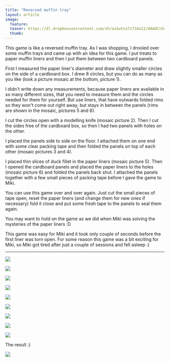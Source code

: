 ```yaml
---
title: "Reversed muffin tray"
layout: article
image:
  feature:
  teaser: https://dl.dropboxusercontent.com/sh/ea1wtnz7z734o12/AAAOCch4RQDxUSbubex0Jy8Ra/aktivointi/paperikuplat/DS04272_-245px.jpg
  thumb:
---
```


This game is like a reversed muffin tray. As I was shopping, I drooled over some muffin trays and came up with an idea for this game. I put treats to paper muffin liners and then I put them between two cardboard panels.

First I measured the paper liner's diameter and draw slightly smaller circles on the side of a cardboard box. I drew 8 circles, but you can do as many as you like (look a picture mosaic at the bottom, picture 1).

I didn't write down any measurements, because paper liners are available in so many different sizes, that you need to measure them and the circles needed for them for yourself. But use liners, that have outwards folded rims so they won't come out right away, but stays in between the panels (rims are shown in the mosaic, pictures 5 and 6).

I cut the circles open with a modelling knife (mosaic picture 2). Then I cut the sides free of the cardboard box, so then I had two panels with holes on the other.

I placed the panels side to side on the floor. I attached them on one end with some clear packing tape and then folded the panels on top of each other (mosaic pictures 3 and 4).

I placed thin slices of duck fillet in the paper liners (mosaic picture 5). Then I opened the cardboard panels and placed the paper liners to the holes (mosaic picture 6) and folded the panels back shut. I attached the panels together with a few small pieces of packing tape before I gave the game to Miki.

You can use this game over and over again. Just cut the small pieces of tape open, reset the paper liners (and change them for new ones if necessary) fold it close and put some fresh tape to the panels to seal them again.

You may want to hold on the game as we did when Miki was solving the mysteries of the paper liners :D

This game was easy for Miki and it took only couple of seconds before the first liner was torn open. For some reason this game was a bit exciting for Miki, so Miki got tired after just a couple of sessions and fell asleep :)

---

[![](https://dl.dropboxusercontent.com/sh/ea1wtnz7z734o12/AAD1VeFD_2y67DX4a6DaDGXRa/aktivointi/paperikuplat/DS04270-800px.jpg)](https://dl.dropboxusercontent.com/sh/ea1wtnz7z734o12/AACB98oSrzFsHBNTetVL_teva/aktivointi/paperikuplat/DS04270.jpg)

[![](https://dl.dropboxusercontent.com/sh/ea1wtnz7z734o12/AAC4VpfkSZWidt1RCa2jbt-Ma/aktivointi/paperikuplat/DS04272_-800px.jpg)](https://dl.dropboxusercontent.com/sh/ea1wtnz7z734o12/AAASyqmOW0wkT8HhyA1-v9Ooa/aktivointi/paperikuplat/DS04272_.jpg)

[![](https://dl.dropboxusercontent.com/sh/ea1wtnz7z734o12/AADAPIoFeDLTaablxQtcHahBa/aktivointi/paperikuplat/DS04286-800px.jpg)](https://dl.dropboxusercontent.com/sh/ea1wtnz7z734o12/AABiM9uEPcJKwBch7BAcaiHQa/aktivointi/paperikuplat/DS04286.jpg)

[![](https://dl.dropboxusercontent.com/sh/ea1wtnz7z734o12/AACW3m724f7nHT1Yu0GyktsEa/aktivointi/paperikuplat/DS04288-800px.jpg)](https://dl.dropboxusercontent.com/sh/ea1wtnz7z734o12/AACTzoKKrAGOIJ1f9SFM-63Ga/aktivointi/paperikuplat/DS04288.jpg)

[![](https://dl.dropboxusercontent.com/sh/ea1wtnz7z734o12/AACsT24MfcJb6c9an8zLCPZ7a/aktivointi/paperikuplat/DS04295-800px.jpg)](https://dl.dropboxusercontent.com/sh/ea1wtnz7z734o12/AAA21ykBLjw-8qGSHztHajYNa/aktivointi/paperikuplat/DS04295.jpg)

[![](https://dl.dropboxusercontent.com/sh/ea1wtnz7z734o12/AAA5zZLorhEQSvMRCTEf905ka/aktivointi/paperikuplat/DS04296-800px.jpg)](https://dl.dropboxusercontent.com/sh/ea1wtnz7z734o12/AABpOrP1EiaaA_0jv4pbq8EAa/aktivointi/paperikuplat/DS04296.jpg)

[![](https://dl.dropboxusercontent.com/sh/ea1wtnz7z734o12/AADCfMNLlFlQXy2zUn7sGpW5a/aktivointi/paperikuplat/DS04345-800px.jpg)](https://dl.dropboxusercontent.com/sh/ea1wtnz7z734o12/AACh85_5vEf1nO_gf6P3lW6Oa/aktivointi/paperikuplat/DS04345.jpg)

[![](https://dl.dropboxusercontent.com/sh/ea1wtnz7z734o12/AADvZAsTLyMEyRcmq_w86X90a/aktivointi/paperikuplat/Kollaasi_paperikuplat-800px.jpg)](https://dl.dropboxusercontent.com/sh/ea1wtnz7z734o12/AADROXKRBsZU-pD0-AH_f2cea/aktivointi/paperikuplat/Kollaasi_paperikuplat.jpg)

[![](https://dl.dropboxusercontent.com/sh/ea1wtnz7z734o12/AACp8GLVJ_RE4mM3hcGiM848a/aktivointi/paperikuplat/DS04264-800px.jpg)](https://dl.dropboxusercontent.com/sh/ea1wtnz7z734o12/AADYHqupe7jqcc1XFQ1ZdgWma/aktivointi/paperikuplat/DS04264.jpg)

The result :)

[![](https://dl.dropboxusercontent.com/sh/ea1wtnz7z734o12/AAAroB8MgePVEHDF349ZMw50a/aktivointi/paperikuplat/DS04390-800px.jpg)](https://dl.dropboxusercontent.com/sh/ea1wtnz7z734o12/AAAzKB-vXRzuj8cZ7kw815jaa/aktivointi/paperikuplat/DS04390.jpg)